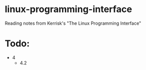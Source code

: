 # linux-programming-interface
Reading notes from Kerrisk's "The Linux Programming Interface"

# Todo:
- 4
  - 4.2
